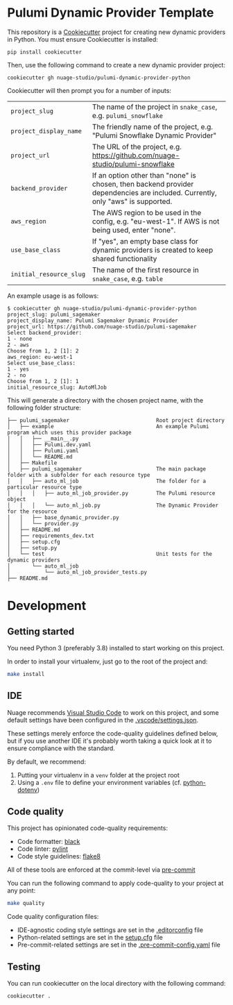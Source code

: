 # Pulumi Dynamic Provider Template

This repository is a [Cookiecutter](https://cookiecutter.readthedocs.io/en/1.7.0/) project for creating new dynamic providers in Python.  You must ensure Cookiecutter is installed:

```
pip install cookiecutter
```

Then, use the following command to create a new dynamic provider project:

```
cookiecutter gh nuage-studio/pulumi-dynamic-provider-python
```

Cookiecutter will then prompt you for a number of inputs:

|                         |                                                                                                       |
| ---                     | ---                                                                                                   |
| `project_slug`          | The name of the project in `snake_case`, e.g. `pulumi_snowflake`                                      |
| `project_display_name`  | The friendly name of the project, e.g. "Pulumi Snowflake Dynamic Provider"                            |
| `project_url`           | The URL of the project, e.g. https://github.com/nuage-studio/pulumi-snowflake                         |
| `backend_provider`      | If an option other than "none" is chosen, then backend provider dependencies are included.  Currently, only "aws" is supported. |
| `aws_region`            | The AWS region to be used in the config, e.g. "eu-west-1".  If AWS is not being used, enter "none".   |
| `use_base_class`        | If "yes", an empty base class for dynamic providers is created to keep shared functionality           |
| `initial_resource_slug` | The name of the first resource in `snake_case`, e.g. `table`                                          |

An example usage is as follows:

```
$ cookiecutter gh nuage-studio/pulumi-dynamic-provider-python
project_slug: pulumi_sagemaker
project_display_name: Pulumi Sagemaker Dynamic Provider
project_url: https://github.com/nuage-studio/pulumi-sagemaker
Select backend_provider:
1 - none
2 - aws
Choose from 1, 2 [1]: 2
aws_region: eu-west-1
Select use_base_class:
1 - yes
2 - no
Choose from 1, 2 [1]: 1
initial_resource_slug: AutoMlJob
```

This will generate a directory with the chosen project name, with the following folder
structure:

```
├── pulumi_sagemaker                            Root project directory
│   ├── example                                 An example Pulumi program which uses this provider package
│   │   ├── __main__.py
│   │   ├── Pulumi.dev.yaml
│   │   ├── Pulumi.yaml
│   │   └── README.md
│   ├── Makefile
│   ├── pulumi_sagemaker                        The main package folder with a subfolder for each resource type
│   │   ├── auto_ml_job                         The folder for a particular resource type
│   │   │   ├── auto_ml_job_provider.py         The Pulumi resource object
│   │   │   └── auto_ml_job.py                  The Dynamic Provider for the resource
│   │   ├── base_dynamic_provider.py
│   │   └── provider.py
│   ├── README.md
│   ├── requirements_dev.txt
│   ├── setup.cfg
│   ├── setup.py
│   └── test                                    Unit tests for the dynamic providers
│       └── auto_ml_job
│           └── auto_ml_job_provider_tests.py
├── README.md
```

# Development

## Getting started

You need Python 3 (preferably 3.8) installed to start working on this project.

In order to install your virtualenv, just go to the root of the project and:
```bash
make install
```

## IDE

Nuage recommends [Visual Studio Code](https://code.visualstudio.com/download) to work on this project, and some default settings have been configured in the [.vscode/settings.json](.vscode/settings.json).

These settings merely enforce the code-quality guidelines defined below, but if you use another IDE it's probably worth taking a quick look at it to ensure compliance with the standard.

By default, we recommend:
1. Putting your virtualenv in a `venv` folder at the project root
2. Using a `.env` file to define your environment variables (cf. [python-dotenv](https://pypi.org/project/python-dotenv/))

## Code quality

This project has opinionated code-quality requirements:
- Code formatter: [black](https://black.readthedocs.io/en/stable/)
- Code linter: [pylint](https://www.pylint.org)
- Code style guidelines: [flake8](https://flake8.pycqa.org/en/latest/)

All of these tools are enforced at the commit-level via [pre-commit](https://pre-commit.com)

You can run the following command to apply code-quality to your project at any point:
```bash
make quality
```

Code quality configuration files:
- IDE-agnostic coding style settings are set in the [.editorconfig](.editorconfig) file
- Python-related settings are set in the [setup.cfg](setup.cfg) file
- Pre-commit-related settings are set in the [.pre-commit-config.yaml](.pre-commit-config.yaml) file

## Testing

You can run cookiecutter on the local directory with the following command:

```bash
cookiecutter .
```
